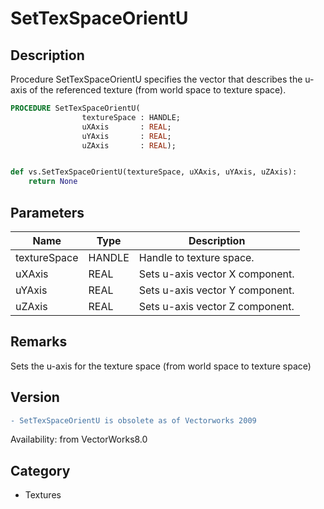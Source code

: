 # SetTexSpaceOrientU

## Description
Procedure SetTexSpaceOrientU specifies the vector that describes the u-axis of the referenced texture (from world space to texture space).

```pascal
PROCEDURE SetTexSpaceOrientU(
				textureSpace : HANDLE;
				uXAxis       : REAL;
				uYAxis       : REAL;
				uZAxis       : REAL);
```

```python

def vs.SetTexSpaceOrientU(textureSpace, uXAxis, uYAxis, uZAxis):
    return None
```

## Parameters
|Name|Type|Description|
|---|---|---|
|textureSpace|HANDLE|Handle to texture space.|
|uXAxis|REAL|Sets u-axis vector X component.|
|uYAxis|REAL|Sets u-axis vector Y component.|
|uZAxis|REAL|Sets u-axis vector Z component.|

## Remarks
Sets the u-axis for the texture space (from world space to texture space)

## Version
```diff
- SetTexSpaceOrientU is obsolete as of Vectorworks 2009
```

Availability: from VectorWorks8.0
## Category
* Textures

